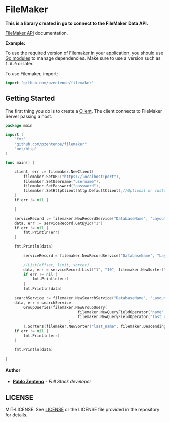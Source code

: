 # FileMaker

**This is a library created in go to connect to the FileMaker Data API.**

[FileMaker API](https://fmhelp.filemaker.com/docs/18/es/dataapi/) documentation.

**Example:**


To use the required version of Filemaker in your application, you
should use [Go modules](https://github.com/golang/go/wiki/Modules)
to manage dependencies. Make sure to use a version such as `1.0.0` or later.

To use Filemaker, import:

```go
import "github.com/pzentenoe/filemaker"
```

## Getting Started

The first thing you do is to create a [Client](https://github.com/pzentenoe/filemaker/blob/master/client.go).
The client connects to FileMaker Server passing a host.


```go
package main

import (
	"fmt"
	"github.com/pzentenoe/filemaker"
	"net/http"
)

func main() {

	client, err := filemaker.NewClient(
		filemaker.SetURL("https://localhost:port"),
		filemaker.SetUsername("username"),
		filemaker.SetPassword("password"),
		filemaker.SetHttpClient(http.DefaultClient),//Optional or custom
	)
	if err != nil {

	}

	serviceRecord := filemaker.NewRecordService("DatabaseName", "LayoutName", client)
	data, err := serviceRecord.GetById("1")
	if err != nil {
		fmt.Println(err)
	}

	fmt.Println(data)

		serviceRecord = filemaker.NewRecordService("DatabaseName", "LayoutName", client)
		
        //List(offset, limit, sorter)
		data, err = serviceRecord.List("1", "10", filemaker.NewSorter("FieldName", filemaker.Descending))
		if err != nil {
			fmt.Println(err)
		}
		fmt.Println(data)
	
	searchService := filemaker.NewSearchService("DatabaseName", "LayoutName", client)
	data, err = searchService.
		GroupQueries(filemaker.NewGroupQuery(
                   				filemaker.NewQueryFieldOperator("name", "pablo", filemaker.Equal),
                   				filemaker.NewQueryFieldOperator("last_name", "zenteno", filemaker.Equal),
                   			),
        ).Sorters(filemaker.NewSorter("last_name", filemaker.Descending)).Do()
	if err != nil {
		fmt.Println(err)
	}

	fmt.Println(data)

}
```

#### Author
* **[Pablo Zenteno](https://github.com/pzentenoe)** - *Full Stack developer*

## LICENSE

MIT-LICENSE. See [LICENSE](http://olivere.mit-license.org/)
or the LICENSE file provided in the repository for details.
